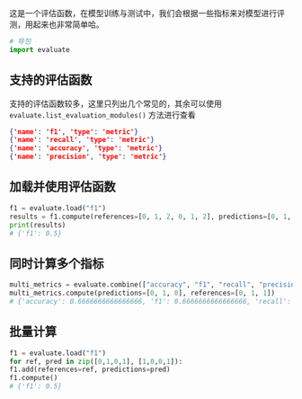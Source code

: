 这是一个评估函数，在模型训练与测试中，我们会根据一些指标来对模型进行评测，用起来也非常简单哈。
```python
# 导包
import evaluate
```
## 支持的评估函数
支持的评估函数较多，这里只列出几个常见的，其余可以使用 ```evaluate.list_evaluation_modules()``` 方法进行查看

```json
{'name': 'f1', 'type': 'metric'}
{'name': 'recall', 'type': 'metric'}
{'name': 'accuracy', 'type': 'metric'}
{'name': 'precision', 'type': 'metric'}
```

## 加载并使用评估函数

```python
f1 = evaluate.load("f1")  
results = f1.compute(references=[0, 1, 2, 0, 1, 2], predictions=[0, 1, 1, 2, 1, 0],average="micro") 
print(results)
# {'f1': 0.5}
```

## 同时计算多个指标
```python
multi_metrics = evaluate.combine(["accuracy", "f1", "recall", "precision"])  
multi_metrics.compute(predictions=[0, 1, 0], references=[0, 1, 1])
# {'accuracy': 0.6666666666666666, 'f1': 0.6666666666666666, 'recall': 0.5,'precision': 1.0}
```
## 批量计算
```python
f1 = evaluate.load("f1")  
for ref, pred in zip([0,1,0,1], [1,0,0,1]):  
f1.add(references=ref, predictions=pred)  
f1.compute()
# {'f1': 0.5}
```
